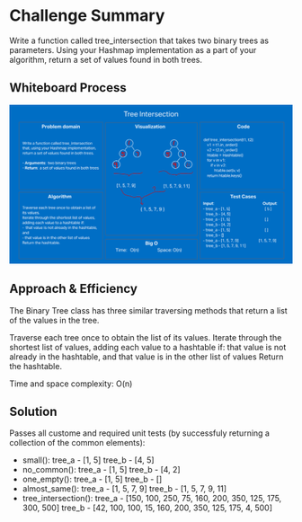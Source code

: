 # Challenge Summary

Write a function called tree_intersection that takes two binary trees as parameters.
Using your Hashmap implementation as a part of your algorithm, return a set of values found in both trees.

## Whiteboard Process
![Tree intersection w/b](treeIntersection.png)

## Approach & Efficiency

The Binary Tree class has three similar traversing methods that return a list of the values in the tree.

Traverse each tree once to obtain the list of its values.
Iterate through the shortest list of values, adding each value to a hashtable if:
  that value is not already in the hashtable, and
  that value is in the other list of values
Return the hashtable.

Time and space complexity: O(n)

## Solution

Passes all custome and required unit tests (by successfuly returning a collection of the common elements):

- small():
    tree_a - [1, 5]
    tree_b - [4, 5]
- no_common():
    tree_a - [1, 5]
    tree_b - [4, 2]
- one_empty():
    tree_a - [1, 5]
    tree_b - []
- almost_same():
    tree_a - [1, 5, 7, 9]
    tree_b - [1, 5, 7, 9, 11]
- tree_intersection():
    tree_a - [150, 100, 250, 75, 160, 200, 350, 125, 175, 300, 500]
    tree_b - [42, 100, 100, 15, 160, 200, 350, 125, 175, 4, 500]
